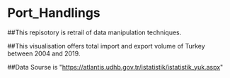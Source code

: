# Port_Handlings

##This repisotory is retrail of data manipulation techniques.

##This visualisation offers total import and export volume of Turkey between 2004 and 2019.

##Data Sourse is "https://atlantis.udhb.gov.tr/istatistik/istatistik_yuk.aspx"
